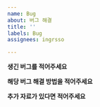 ```yaml
---
name: Bug
about: 버그 해결
title: ''
labels: Bug
assignees: ingrsso

---
```


**생긴 버그를 적어주세요**
> 

**해당 버그 해결 방법을 적어주세요**
> 

**추가 자료가 있다면 적어주세요**
> 
